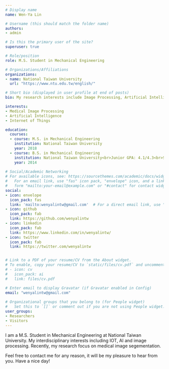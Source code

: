 ```yaml
---
# Display name
name: Wen-Ya Lin

# Username (this should match the folder name)
authors:
- admin

# Is this the primary user of the site?
superuser: true

# Role/position
role: M.S. Student in Mechanical Engineering

# Organizations/Affiliations
organizations:
- name: National Taiwan University
  url: "https://www.ntu.edu.tw/english/"

# Short bio (displayed in user profile at end of posts)
bio: My research interests include Image Processing, Artificial Intelligence and Internet of Things.

interests:
- Medical Image Processing
- Artificial Intelligence
- Internet of Things

education:
  courses:
  - course: M.S. in Mechanical Engineering
    institution: National Taiwan University
    year: 2018
  - course: B.S. in Mechanical Engineering
    institution: National Taiwan University<br>Junior GPA: 4.1/4.3<br>Senior GPA: 3.9/4.3
    year: 2014
    
# Social/Academic Networking
# For available icons, see: https://sourcethemes.com/academic/docs/widgets/#icons
#   For an email link, use "fas" icon pack, "envelope" icon, and a link in the
#   form "mailto:your-email@example.com" or "#contact" for contact widget.
social:
- icon: envelope
  icon_pack: fas
  link: 'mailto:wenyalintw@gmail.com'  # For a direct email link, use "mailto:test@example.org".
- icon: github
  icon_pack: fab
  link: https://github.com/wenyalintw
- icon: linkedin
  icon_pack: fab
  link: https://www.linkedin.com/in/wenyalintw/
- icon: twitter
  icon_pack: fab
  link: https://twitter.com/wenyalintw


# Link to a PDF of your resume/CV from the About widget.
# To enable, copy your resume/CV to `static/files/cv.pdf` and uncomment the lines below.  
# - icon: cv
#   icon_pack: ai
#   link: files/cv.pdf

# Enter email to display Gravatar (if Gravatar enabled in Config)
email: "wenyalintw@gmail.com"
  
# Organizational groups that you belong to (for People widget)
#   Set this to `[]` or comment out if you are not using People widget.  
user_groups:
- Researchers
- Visitors
---
```


I am a M.S. Student in Mechanical Engineering at National Taiwan University. My interdisciplinary interests including IOT, AI and image processing. Recently, my research focus on medical image segementation.

Feel free to contact me for any reason, it will be my pleasure to hear from you. Have a nice day!